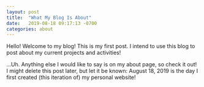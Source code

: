 ```yaml
---
layout: post
title:  "What My Blog Is About"
date:   2019-08-18 09:17:13 -0700
categories: about
---
```

Hello! Welcome to my blog! This is my first post. I intend to use this blog to post about my current projects and activities!

...Uh. Anything else I would like to say is on my about page, so check it out! I might delete this post later, but let it be known: August 18, 2019 is the day I first created (this iteration of) my personal website!
